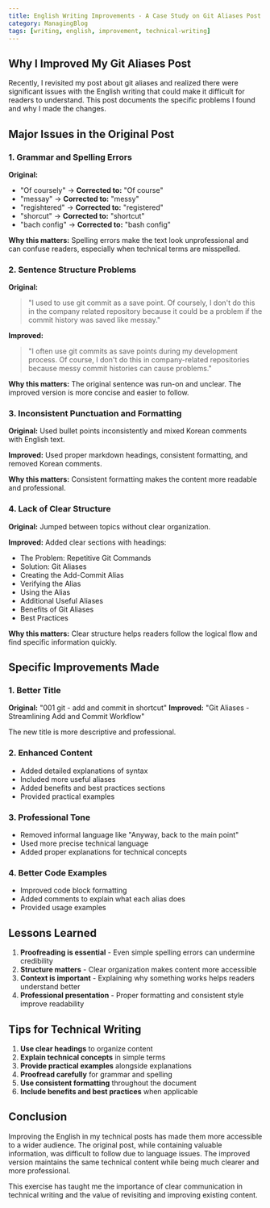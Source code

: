 ```yaml
---
title: English Writing Improvements - A Case Study on Git Aliases Post
category: ManagingBlog
tags: [writing, english, improvement, technical-writing]
---
```


## Why I Improved My Git Aliases Post

Recently, I revisited my post about git aliases and realized there were significant issues with the English writing that could make it difficult for readers to understand. This post documents the specific problems I found and why I made the changes.

## Major Issues in the Original Post

### 1. Grammar and Spelling Errors

**Original:**
- "Of coursely" → **Corrected to:** "Of course"
- "messay" → **Corrected to:** "messy"
- "regishtered" → **Corrected to:** "registered"
- "shorcut" → **Corrected to:** "shortcut"
- "bach config" → **Corrected to:** "bash config"

**Why this matters:** Spelling errors make the text look unprofessional and can confuse readers, especially when technical terms are misspelled.

### 2. Sentence Structure Problems

**Original:**
> "I used to use git commit as a save point. Of coursely, I don't do this in the company related repository because it could be a problem if the commit history was saved like messay."

**Improved:**
> "I often use git commits as save points during my development process. Of course, I don't do this in company-related repositories because messy commit histories can cause problems."

**Why this matters:** The original sentence was run-on and unclear. The improved version is more concise and easier to follow.

### 3. Inconsistent Punctuation and Formatting

**Original:** Used bullet points inconsistently and mixed Korean comments with English text.

**Improved:** Used proper markdown headings, consistent formatting, and removed Korean comments.

**Why this matters:** Consistent formatting makes the content more readable and professional.

### 4. Lack of Clear Structure

**Original:** Jumped between topics without clear organization.

**Improved:** Added clear sections with headings:
- The Problem: Repetitive Git Commands
- Solution: Git Aliases
- Creating the Add-Commit Alias
- Verifying the Alias
- Using the Alias
- Additional Useful Aliases
- Benefits of Git Aliases
- Best Practices

**Why this matters:** Clear structure helps readers follow the logical flow and find specific information quickly.

## Specific Improvements Made

### 1. Better Title
**Original:** "001 git - add and commit in shortcut"
**Improved:** "Git Aliases - Streamlining Add and Commit Workflow"

The new title is more descriptive and professional.

### 2. Enhanced Content
- Added detailed explanations of syntax
- Included more useful aliases
- Added benefits and best practices sections
- Provided practical examples

### 3. Professional Tone
- Removed informal language like "Anyway, back to the main point"
- Used more precise technical language
- Added proper explanations for technical concepts

### 4. Better Code Examples
- Improved code block formatting
- Added comments to explain what each alias does
- Provided usage examples

## Lessons Learned

1. **Proofreading is essential** - Even simple spelling errors can undermine credibility
2. **Structure matters** - Clear organization makes content more accessible
3. **Context is important** - Explaining why something works helps readers understand better
4. **Professional presentation** - Proper formatting and consistent style improve readability

## Tips for Technical Writing

1. **Use clear headings** to organize content
2. **Explain technical concepts** in simple terms
3. **Provide practical examples** alongside explanations
4. **Proofread carefully** for grammar and spelling
5. **Use consistent formatting** throughout the document
6. **Include benefits and best practices** when applicable

## Conclusion

Improving the English in my technical posts has made them more accessible to a wider audience. The original post, while containing valuable information, was difficult to follow due to language issues. The improved version maintains the same technical content while being much clearer and more professional.

This exercise has taught me the importance of clear communication in technical writing and the value of revisiting and improving existing content.
